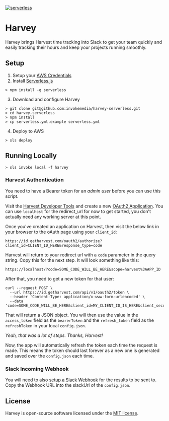 [![serverless](http://public.serverless.com/badges/v3.svg)](http://www.serverless.com)

# Harvey

Harvey brings Harvest time tracking into Slack to get your team quickly and easily tracking their hours and keep your projects running smoothly.

## Setup

1. Setup your [AWS Credentials](https://github.com/serverless/serverless/blob/master/docs/providers/aws/guide/credentials.md)
2. Install [Serverless.js](https://serverless.com)

```
> npm install -g serverless
```

3. Download and configure Harvey

```
> git clone git@github.com:invokemedia/harvey-serverless.git
> cd harvey-serverless
> npm install
> cp serverless.yml.example serverless.yml
```

4. Deploy to AWS

```
> sls deploy
```

## Running Locally

```
> sls invoke local -f harvey
```

### Harvest Authentication

You need to have a Bearer token for an *admin user* before you can use this script.

Visit the [Harvest Developer Tools](https://id.getharvest.com/developers) and create a new [OAuth2 Application](https://id.getharvest.com/oauth2/clients/new). You can use `localhost` for the redirect_url for now to get started, you don't actually need any working server at this point.

Once you've created an application on Harvest, then visit the below link in your browser to the oAuth page using your `client_id`:

```
https://id.getharvest.com/oauth2/authorize?client_id=CLIENT_ID_HERE&response_type=code
```

Harvest will return to your redirect url with a `code` parameter in the query string. Copy this for the next step. It will look something like this:

```
https://localhost/?code=SOME_CODE_WILL_BE_HERE&scope=harvest%3AAPP_ID
```

After that, you need to get a new token for that user:

```
curl --request POST \
  --url https://id.getharvest.com/api/v1/oauth2/token \
  --header 'Content-Type: application/x-www-form-urlencoded' \
  --data 'code=SOME_CODE_WILL_BE_HERE&client_id=MY_CLIENT_ID_IS_HERE&client_secret=MY_CLIENT_SECRET_IS_HERE&grant_type=authorization_code'
```

That will return a JSON object. You will then use the value in the `access_token` field as the `bearerToken` and the `refresh_token` field as the `refreshToken` in your local `config.json`.

*Yeah, that was a lot of steps. Thanks, Harvest!*

Now, the app will automatically refresh the token each time the request is made. This means the token should last forever as a new one is generated and saved over the `config.json` each time.

### Slack Incoming Webhook

You will need to also [setup a Slack Webhook](https://api.slack.com/custom-integrations/incoming-webhooks) for the results to be sent to. Copy the Webhook URL into the slackUrl of the `config.json`.

## License

Harvey is open-source software licensed under the [MIT license](https://opensource.org/licenses/MIT).